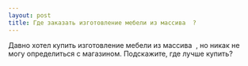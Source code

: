 ```yaml
---
layout: post 
title: Где заказать изготовление мебели из массива ‌‌ ? 
--- 
```

Давно хотел купить изготовление мебели из массива ‌‌ , но никак не могу определиться с магазином. Подскажите, где лучше купить?